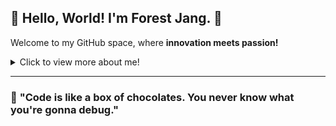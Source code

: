 ## 🌲 **Hello, World! I'm Forest Jang.** 👋  
Welcome to my GitHub space, where **innovation meets passion!**  

<details>
  <summary>Click to view more about me!</summary>

  ### 🚀 About Me  
  - 🔭 **Currently:**  
    Working at **one of the robot solutions company** in the **Control Development Team** of the **Research Division** 💻  
  - 🎓 **Learning:**  
    Pursuing a degree in **Hanyang University, College of Engineering** 🏫  
    *(Graduating one year early in **February 2025**)*  
  - 🌟 **Interests:**  
    Passionate about **frontend development**, **deep learning**, **algorithms**, and **robotics**!  

  ### 🎯 Goals  
  - 🧩 **Daily Challenge:**  
    Solving one algorithm problem daily on **Baekjoon** to refine my problem-solving skills.  

  ### 🤝 Let's Connect  
  - 📨 **Contact Me:**  
    [contactbizjang@gmail.com](mailto:contactbizjang@gmail.com)  
  - 💡 **Collaboration:**  
    Open to collaborations that push boundaries and create meaningful impact.  
  - ⏰ **Response Time:**  
    I typically respond to messages by **9 AM (GMT+9)** on weekdays.  

</details>

---

### 🌟 **"Code is like a box of chocolates. You never know what you're gonna debug."**

<!--## Hi I'm Forest Jang. 👋

**forestjang/forestjang** is a ✨ _special_ ✨ repository because its `README.md` (this file) appears on your GitHub profile.

Here are some ideas to get you started:

- 🔭 I’m currently working on ...
- 🌱 I’m currently learning ...
- 👯 I’m looking to collaborate on ...
- 🤔 I’m looking for help with ...
- 💬 Ask me about ...
- 📫 How to reach me: ...
- 😄 Pronouns: ...
- ⚡ Fun fact: ...
-->
